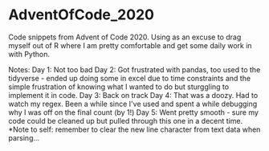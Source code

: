# AdventOfCode_2020

Code snippets from Advent of Code 2020. Using as an excuse to drag myself out of R where I am pretty comfortable and get some daily work in with Python.

Notes:
Day 1: Not too bad
Day 2: Got frustrated with pandas, too used to the tidyverse - ended up doing some in excel due to time constraints and the simple frustration of knowing what I wanted to do but sturggling to implement it in code.
Day 3: Back on track
Day 4: That was a doozy. Had to watch my regex. Been a while since I've used and spent a while debugging why I was off on the final count (by 1!)
Day 5: Went pretty smooth - sure my code could be cleaned up but pulled through this one in a decent time. *Note to self: remember to clear the new line character from text data when parsing...
